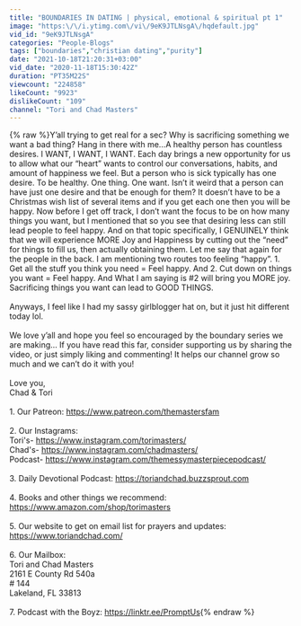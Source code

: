 ```yaml
---
title: "BOUNDARIES IN DATING | physical, emotional & spiritual pt 1"
image: "https:\/\/i.ytimg.com\/vi\/9eK9JTLNsgA\/hqdefault.jpg"
vid_id: "9eK9JTLNsgA"
categories: "People-Blogs"
tags: ["boundaries","christian dating","purity"]
date: "2021-10-18T21:20:31+03:00"
vid_date: "2020-11-18T15:30:42Z"
duration: "PT35M22S"
viewcount: "224858"
likeCount: "9923"
dislikeCount: "109"
channel: "Tori and Chad Masters"
---
```

{% raw %}Y’all trying to get real for a sec? Why is sacrificing something we want a bad thing? Hang in there with me…A healthy person has countless desires. I WANT, I WANT, I WANT. Each day brings a new opportunity for us to allow what our “heart” wants to control our conversations, habits, and amount of happiness we feel. But a person who is sick typically has one desire. To be healthy. One thing. One want. Isn’t it weird that a person can have just one desire and that be enough for them? It doesn’t have to be a Christmas wish list of several items and if you get each one then you will be happy. Now before I get off track, I don’t want the focus to be on how many things you want, but I mentioned that so you see that desiring less can still lead people to feel happy. And on that topic specifically, I GENUINELY think that we will experience MORE Joy and Happiness by cutting out the “need” for things to fill us, then actually obtaining them. Let me say that again for the people in the back. I am mentioning two routes too feeling “happy”. 1. Get all the stuff you think you need = Feel happy. And 2. Cut down on things you want = Feel happy. And What I am saying is #2 will bring you MORE joy. Sacrificing things you want can lead to GOOD THINGS.<br /><br />Anyways, I feel like I had my sassy girlblogger hat on, but it just hit different today lol. <br /><br />We love y’all and hope you feel so encouraged by the boundary series we are making… If you have read this far, consider supporting us by sharing the video, or just simply liking and commenting! It helps our channel grow so much and we can’t do it with you!<br /><br />Love you,<br />Chad &amp; Tori<br /><br />1. Our Patreon: <a rel="nofollow" target="blank" href="https://www.patreon.com/themastersfam">https://www.patreon.com/themastersfam</a><br /><br />2. Our Instagrams: <br />Tori's- <a rel="nofollow" target="blank" href="https://www.instagram.com/torimasters/">https://www.instagram.com/torimasters/</a><br />Chad's- <a rel="nofollow" target="blank" href="https://www.instagram.com/chadmasters/">https://www.instagram.com/chadmasters/</a><br />Podcast- <a rel="nofollow" target="blank" href="https://www.instagram.com/themessymasterpiecepodcast/">https://www.instagram.com/themessymasterpiecepodcast/</a><br /><br />3. Daily Devotional Podcast: <a rel="nofollow" target="blank" href="https://toriandchad.buzzsprout.com">https://toriandchad.buzzsprout.com</a><br /><br />4. Books and other things we recommend: <a rel="nofollow" target="blank" href="https://www.amazon.com/shop/torimasters">https://www.amazon.com/shop/torimasters</a><br /><br />5. Our website to get on email list for prayers and updates: <a rel="nofollow" target="blank" href="https://www.toriandchad.com/">https://www.toriandchad.com/</a><br /><br />6. Our Mailbox:<br />Tori and Chad Masters<br />2161 E County Rd 540a<br /># 144<br />Lakeland, FL 33813<br /><br />7. Podcast with the Boyz: <a rel="nofollow" target="blank" href="https://linktr.ee/PromptUs">https://linktr.ee/PromptUs</a>{% endraw %}

